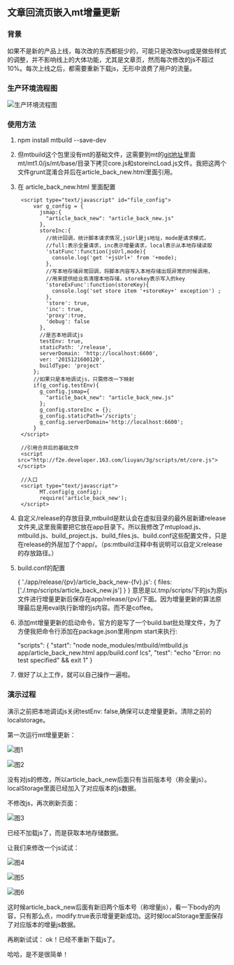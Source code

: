 ## 文章回流页嵌入mt增量更新

### 背景

如果不是新的产品上线，每次改的东西都挺少的，可能只是改改bug或是做些样式的调整，并不影响线上的大体功能，尤其是文章页，然而每次修改的js不超过10%。每次上线之后，都需要重新下载js，无形中浪费了用户的流量。

### 生产环境流程图

![生产环境流程图](https://github.com/liuyan5258/mt_article_back_new/blob/master/step01.png?raw=true)

### 使用方法

1. npm install mtbuild --save-dev
2. 但mtbuild这个包里没有mt的基础文件，这需要到mt的[git地址](https://github.com/mtjs/mt)里面mt/mt1.0/js/mt/base/目录下拷贝core.js和storeincLoad.js文件。我把这两个文件grunt混淆合并后在article\_back_new.html里面引用。
3. 在 article\_back_new.html 里面配置

        <script type="text/javascript" id="file_config">
            var g_config = {
              jsmap:{
                "article_back_new": "article_back_new.js"
              },
              storeInc:{
                //统计回调，统计脚本请求情况,jsUrl是js地址，mode是请求模式，
                //full:表示全量请求，inc表示增量请求，local表示从本地存储读取
                'statFunc':function(jsUrl,mode){
                  console.log('get '+jsUrl+' from '+mode);
                },
                //写本地存储异常回调，将脚本内容写入本地存储出现异常的时候调用，
                //用来提供给业务清理本地存储，storekey表示写入的key
                'storeExFunc':function(storeKey){
                  console.log('set store item '+storeKey+' exception') ;
                },
                'store': true,
                'inc': true,
                'proxy':true,
                'debug': false
              },
              //是否本地调试js
              testEnv: true,
              staticPath: '/release',
              serverDomain: 'http://localhost:6600',
              ver: '2015121600120',
              buildType: 'project'
            };
            //如果只是本地调试js，只需修改一下映射
            if(g_config.testEnv){
              g_config.jsmap={
                "article_back_new": "article_back_new.js"
              };
              g_config.storeInc = {};
              g_config.staticPath='/scripts';
              g_config.serverDomain='http://localhost:6600';
            }
        </script>
    
        //引用合并后的基础文件
        <script src="http://f2e.developer.163.com/liuyan/3g/scripts/mt/core.js"></script>
    
        //入口
        <script type="text/javascript">
              MT.config(g_config);
              require('article_back_new');
        </script>

4. 自定义/release的存放目录,mtbuild是默认会在虚拟目录的最外层新建release文件夹,这里我需要把它放在app目录下。所以我修改了mtupload.js、mtbuild.js、build_project.js、build_files.js、build.conf这些配置文件，只是在release的外层加了个app/。（ps:mtbuild注释中有说明可以自定义release的存放路径。）
5. build.conf的配置

    {
      './app/release/{pv}/article_back_new-{fv}.js': {
          files: ['./.tmp/scripts/article_back_new.js']
      }
    }
意思是以.tmp/scripts/下的js为原js文件进行增量更新后保存在app/release/{pv}/下面。因为增量更新的算法原理最后是用eval执行新增的js内容。而不是coffee。

6. 添加mt增量更新的启动命令，官方的是写了一个build.bat批处理文件，为了方便我把命令行添加在package.json里用npm start来执行:

    "scripts": {
        "start": "node node_modules/mtbuild/mtbuild.js app/article_back_new.html app/build.conf  lcs",
        "test": "echo \"Error: no test specified\" && exit 1"
      }

7. 做好了以上工作，就可以自己操作一遍啦。

### 演示过程

演示之前把本地调试js关闭testEnv: false,确保可以走增量更新。清除之前的localstorage。

第一次运行mt增量更新：

![图1](https://github.com/liuyan5258/mt_article_back_new/blob/master/result01.png?raw=true)

![图2](https://github.com/liuyan5258/mt_article_back_new/blob/master/result02.png?raw=true)

没有对js的修改，所以article\_back_new后面只有当前版本号（称全量js）。localStorage里面已经加入了对应版本的js数据。

不修改js，再次刷新页面：

![图3](https://github.com/liuyan5258/mt_article_back_new/blob/master/result03.png?raw=true)

已经不加载js了，而是获取本地存储数据。

让我们来修改一个js试试：

![图4](https://github.com/liuyan5258/mt_article_back_new/blob/master/result04.png?raw=true)

![图5](https://github.com/liuyan5258/mt_article_back_new/blob/master/result05.png?raw=true)

![图6](https://github.com/liuyan5258/mt_article_back_new/blob/master/result06.png?raw=true)

这时候article\_back_new后面有新旧两个版本号（称增量js），看一下body的内容，只有那么点，modify:true表示增量更新成功。这时候localStorage里面保存了对应版本的增量js数据。

再刷新试试：
ok！已经不重新下载js了。

哈哈，是不是很简单！
